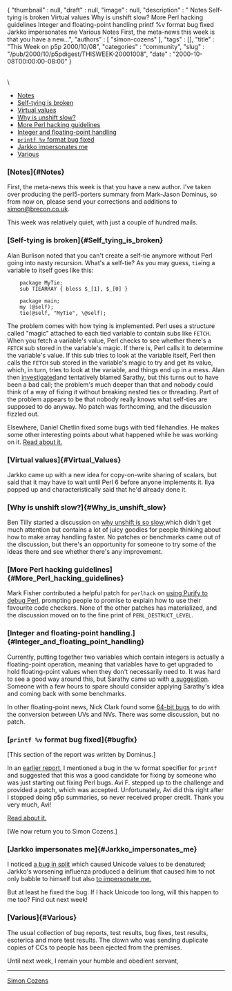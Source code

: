 {
   "thumbnail" : null,
   "draft" : null,
   "image" : null,
   "description" : " Notes Self-tying is broken Virtual values Why is unshift slow? More Perl hacking guidelines Integer and floating-point handling printf %v format bug fixed Jarkko impersonates me Various Notes First, the meta-news this week is that you have a new...",
   "authors" : [
      "simon-cozens"
   ],
   "tags" : [],
   "title" : "This Week on p5p 2000/10/08",
   "categories" : "community",
   "slug" : "/pub/2000/10/p5pdigest/THISWEEK-20001008",
   "date" : "2000-10-08T00:00:00-08:00"
}





\
\
-   [Notes](#Notes)
-   [Self-tying is broken](#Self_tying_is_broken)
-   [Virtual values](#Virtual_Values)
-   [Why is unshift slow?](#Why_is_unshift_slow)
-   [More Perl hacking guidelines](#More_Perl_hacking_guidelines)
-   [Integer and floating-point
    handling](#Integer_and_floating_point_handling)
-   [`printf %v` format bug fixed](#bugfix)
-   [Jarkko impersonates me](#Jarkko_impersonates_me)
-   [Various](#Various)

### [Notes]{#Notes}

First, the meta-news this week is that you have a new author. I've taken
over producing the perl5-porters summary from Mark-Jason Dominus, so
from now on, please send your corrections and additions to
simon@brecon.co.uk.

This week was relatively quiet, with just a couple of hundred mails.

### [Self-tying is broken]{#Self_tying_is_broken}

Alan Burlison noted that you can't create a self-tie anymore without
Perl going into nasty recursion. What's a self-tie? As you may guess,
`tie`ing a variable to itself goes like this:

        package MyTie;
        sub TIEARRAY { bless $_[1], $_[0] }

        package main;
        my (@self);
        tie(@self, "MyTie", \@self);

The problem comes with how tying is implemented. Perl uses a structure
called "magic" attached to each tied variable to contain subs like
`FETCH`. When you fetch a variable's value, Perl checks to see whether
there's a `FETCH` sub stored in the variable's magic. If there is, Perl
calls it to determine the variable's value. If this sub tries to look at
the variable itself, Perl then calls the `FETCH` sub stored in the
variable's magic to try and get its value, which, in turn, tries to look
at the variable, and things end up in a mess. Alan then
[investigated](http://www.xray.mpe.mpg.de/mailing-lists/perl5-porters/2000-10/msg00003.html)and
tentatively blamed Sarathy, but this turns out to have been a bad call;
the problem's much deeper than that and nobody could think of a way of
fixing it without breaking nested ties or threading. Part of the problem
appears to be that nobody really knows what self-ties are supposed to do
anyway. No patch was forthcoming, and the discussion fizzled out.

Elsewhere, Daniel Chetlin fixed some bugs with tied filehandles. He
makes some other interesting points about what happened while he was
working on it. [Read about
it.](http://www.xray.mpe.mpg.de/mailing-lists/perl5-porters/2000-10/msg00059.html)

### [Virtual values]{#Virtual_Values}

Jarkko came up with a new idea for copy-on-write sharing of scalars, but
said that it may have to wait until Perl 6 before anyone implements it.
Ilya popped up and characteristically said that he'd already done it.

### [Why is unshift slow?]{#Why_is_unshift_slow}

Ben Tilly started a discussion on [why unshift is so
slow,](http://www.xray.mpe.mpg.de/mailing-lists/perl5-porters/2000-10/msg00097.html)which
didn't get much attention but contains a lot of juicy goodies for people
thinking about how to make array handling faster. No patches or
benchmarks came out of the discussion, but there's an opportunity for
someone to try some of the ideas there and see whether there's any
improvement.

### [More Perl hacking guidelines]{#More_Perl_hacking_guidelines}

Mark Fisher contributed a helpful patch for `perlhack` on [using Purify
to debug
Perl](http://www.xray.mpe.mpg.de/mailing-lists/perl5-porters/2000-10/msg00099.html),
prompting people to promise to explain how to use their favourite code
checkers. None of the other patches has materialized, and the discussion
moved on to the fine print of `PERL_DESTRUCT_LEVEL`.

### [Integer and floating-point handling.]{#Integer_and_floating_point_handling}

Currently, putting together two variables which contain integers is
actually a floating-point operation, meaning that variables have to get
upgraded to hold floating-point values when they don't necessarily need
to. It was hard to see a good way around this, but Sarathy came up with
[a
suggestion](http://www.xray.mpe.mpg.de/mailing-lists/perl5-porters/2000-10/msg00175.html).
Someone with a few hours to spare should consider applying Sarathy's
idea and coming back with some benchmarks.

In other floating-point news, Nick Clark found some [64-bit
bugs](http://www.xray.mpe.mpg.de/mailing-lists/perl5-porters/2000-10/msg00231.html)
to do with the conversion between UVs and NVs. There was some
discussion, but no patch.

### [`printf %v` format bug fixed]{#bugfix}

\[This section of the report was written by Dominus.\]

In an [earlier
report](/pub/2000/07/p5pdigest/THISWEEK-20000702.html#More_Bug_Bounty),
I mentioned a bug in the `%v` format specifier for `printf` and
suggested that this was a good candidate for fixing by someone who was
just starting out fixing Perl bugs. Avi F. stepped up to the challenge
and provided a patch, which was accepted. Unfortunately, Avi did this
right after I stopped doing p5p summaries, so never received proper
credit. Thank you very much, Avi!

[Read about
it.](http://www.xray.mpe.mpg.de/mailing-lists/perl5-porters/2000-07/msg00418.html)

\[We now return you to Simon Cozens.\]

### [Jarkko impersonates me]{#Jarkko_impersonates_me}

I noticed [a bug in
split](http://www.xray.mpe.mpg.de/mailing-lists/perl5-porters/2000-10/msg00122.html)
which caused Unicode values to be denatured; Jarkko's worsening
influenza produced a delirium that caused him to not only babble to
himself but also [to impersonate
me.](http://www.xray.mpe.mpg.de/mailing-lists/perl5-porters/2000-10/msg00210.html)

But at least he fixed the bug. If I hack Unicode too long, will this
happen to me too? Find out next week!

### [Various]{#Various}

The usual collection of bug reports, test results, bug fixes, test
results, esoterica and more test results. The clown who was sending
duplicate copies of CCs to people has been ejected from the premises.

Until next week, I remain your humble and obedient servant,

------------------------------------------------------------------------

[Simon Cozens](mailto:simon@brecon.co.uk)


